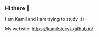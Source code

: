 ### Hi there 👋

I am Kamil and I am trying to study :)) 

My website: 
https://kamilstecyk.github.io/



